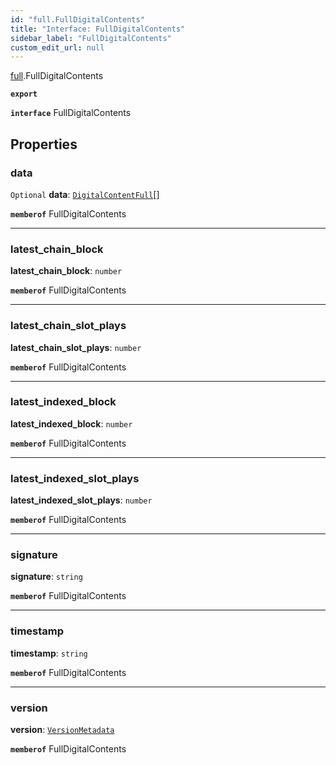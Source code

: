 ```yaml
---
id: "full.FullDigitalContents"
title: "Interface: FullDigitalContents"
sidebar_label: "FullDigitalContents"
custom_edit_url: null
---
```


[full](../namespaces/full.md).FullDigitalContents

**`export`**

**`interface`** FullDigitalContents

## Properties

### data

 `Optional` **data**: [`DigitalContentFull`](full.DigitalContentFull.md)[]

**`memberof`** FullDigitalContents

___

### latest\_chain\_block

 **latest\_chain\_block**: `number`

**`memberof`** FullDigitalContents

___

### latest\_chain\_slot\_plays

 **latest\_chain\_slot\_plays**: `number`

**`memberof`** FullDigitalContents

___

### latest\_indexed\_block

 **latest\_indexed\_block**: `number`

**`memberof`** FullDigitalContents

___

### latest\_indexed\_slot\_plays

 **latest\_indexed\_slot\_plays**: `number`

**`memberof`** FullDigitalContents

___

### signature

 **signature**: `string`

**`memberof`** FullDigitalContents

___

### timestamp

 **timestamp**: `string`

**`memberof`** FullDigitalContents

___

### version

 **version**: [`VersionMetadata`](full.VersionMetadata.md)

**`memberof`** FullDigitalContents

